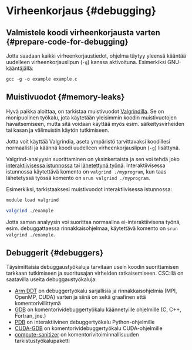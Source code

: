 # Virheenkorjaus {#debugging}

## Valmistele koodi virheenkorjausta varten {#prepare-code-for-debugging}

Jotta saadaan kaikki virheenkorjaustiedot, ohjelma täytyy yleensä kääntää uudelleen virheenkorjauslipun (`-g`) kanssa aktivoituna. Esimerkiksi GNU-kääntäjällä:

```
gcc -g -o example example.c
```

## Muistivuodot {#memory-leaks}

Hyvä paikka aloittaa, on tarkistaa muistivuodot [Valgrindilla](https://valgrind.org/). Se on monipuolinen työkalu, jota käytetään yleisimmin koodin muistivuotojen havaitsemiseen, mutta sitä voidaan käyttää myös esim. säikeitysvirheiden tai kasan ja välimuistin käytön tutkimiseen.

Jotta voit käyttää Valgrindia, aseta ympäristö tarvittavaksi koodillesi normaalisti ja käännä koodi uudelleen virheenkorjauslipun (`-g`) lisättynä.

Valgrind-analyysin suorittaminen on yksinkertaista ja sen voi tehdä joko [interaktiivisessa istunnossa](running/interactive-usage.md) tai [lähetettynä työnä](running/submitting-jobs.md). Interaktiivisessa istunnossa käytettävä komento on `valgrind ./myprogram`, kun taas lähetetyssä työssä komento on `srun valgrind ./myprogram`.

Esimerkiksi, tarkistaaksesi muistivuodot interaktiivisessa istunnossa:

```bash
module load valgrind

valgrind ./example
```

Jotta saman analyysin voi suorittaa normaalina ei-interaktiivisena työnä, esim. debuggattaessa rinnakkaisohjelmaa, käytettävä komento on `srun valgrind ./example`.

## Debuggerit {#debuggers}

Täysimittaisia debuggaustyökaluja tarvitaan usein koodin suorittamisen tarkkaan tutkimiseen ja suoritusajan virheiden ratkaisemiseen. CSC:llä on saatavilla useita debuggaustyökaluja:

* [Arm DDT](../apps/ddt.md) on debuggertyökalu sarjallisia ja rinnakkaisohjelmia (MPI, OpenMP, CUDA) varten ja siinä on sekä graafinen että komentoriviliittymä
* [GDB](../apps/gdb.md) on komentorividebuggertyökalu käännetyille ohjelmille (C, C++, Fortran, jne.)
* [PDB](../apps/pdb.md) on interaktiivinen debuggertyökalu Python-ohjelmille
* [CUDA-GDB](../apps/cuda-gdb.md) on komentorividebuggertyökalu CUDA-ohjelmille
* [compute-sanitizer](../apps/compute-san.md) on komentorivitoiminnallisuuden tarkistustyökalupaketti